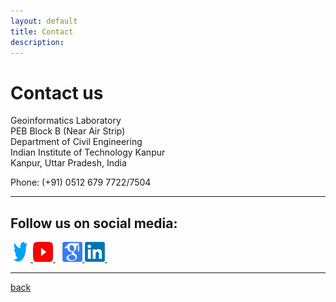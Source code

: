 ```yaml
---
layout: default
title: Contact
description:
---
```


# Contact us <br>

Geoinformatics Laboratory <br>
PEB Block B (Near Air Strip)<br>
Department of Civil Engineering<br>
Indian Institute of Technology Kanpur<br>
Kanpur, Uttar Pradesh, India<br>

Phone: (+91) 0512 679 7722/7504

---

## Follow us on social media:

<a href="https://twitter.com/GI_IITK" target="_blank">
  <img src="/assets/img/twitter.png" alt="Twitter" style="width: 32px; height: 32px;">
</a>
<a href="https://www.youtube.com/channel/UCrksOY9YCPSOKnsR_viVokg" target="_blank">
  <img src="/assets/img/youtube.png" alt="YouTube" style="width: 32px; height: 32px;">
</a>
&ensp;
<a href="https://scholar.google.com/citations?hl=en&user=n1U-zvkAAAAJ" target="_blank">
  <img src="/assets/img/google_scholar.png" alt="Google Scholar" style="width: 32px; height: 32px;">
</a>
<a href="https://linkedin.com/GI_IITK" target="_blank">
  <img src="/assets/img/LinkedIn_logo_initials.png" alt="LinkedIn" style="width: 32px; height: 32px;">
</a>
&ensp;

---

[back](./)
